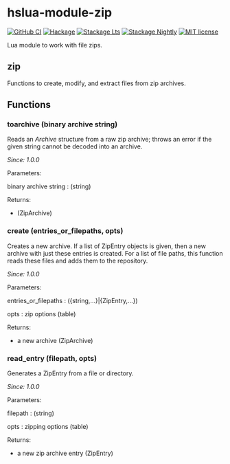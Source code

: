 # hslua-module-zip

[![GitHub CI][CI badge]](https://github.com/hslua/hslua/actions)
[![Hackage][Hackage badge]](https://hackage.haskell.org/package/hslua-module-zip)
[![Stackage Lts][Stackage Lts badge]](http://stackage.org/lts/package/hslua-module-zip)
[![Stackage Nightly][Stackage Nightly badge]](http://stackage.org/nightly/package/hslua-module-zip)
[![MIT license][License badge]](LICENSE)

[CI badge]: https://img.shields.io/github/workflow/status/hslua/hslua/CI.svg?logo=github
[Hackage badge]: https://img.shields.io/hackage/v/hslua-module-zip.svg?logo=haskell
[Stackage Lts badge]: http://stackage.org/package/hslua-module-zip/badge/lts
[Stackage Nightly badge]: http://stackage.org/package/hslua-module-zip/badge/nightly
[License badge]: https://img.shields.io/badge/license-MIT-blue.svg

Lua module to work with file zips.

## zip

Functions to create, modify, and extract files from zip archives.

## Functions

### toarchive (binary archive string)

Reads an *Archive* structure from a raw zip archive; throws an error
if the given string cannot be decoded into an archive.

*Since: 1.0.0*

Parameters:

binary archive string
:    (string)

Returns:

 -   (ZipArchive)

### create (entries_or_filepaths, opts)

Creates a new archive. If a list of ZipEntry objects is given,
then a new archive with just these entries is created. For a list
of file paths, this function reads these files and adds them to
the repository.


*Since: 1.0.0*

Parameters:

entries_or_filepaths
:    ({string,...}|{ZipEntry,...})

opts
:   zip options (table)

Returns:

 -  a new archive (ZipArchive)

### read_entry (filepath, opts)

Generates a ZipEntry from a file or directory.


*Since: 1.0.0*

Parameters:

filepath
:    (string)

opts
:   zipping options (table)

Returns:

 -  a new zip archive entry (ZipEntry)
